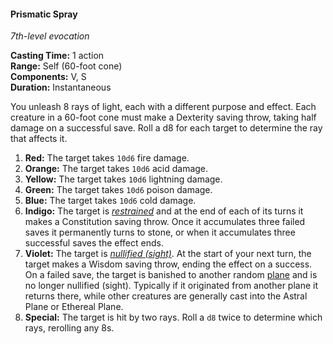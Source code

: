 #### Prismatic Spray
<!-- markdownlint-disable link-image-reference-definitions -->
[_metadata_:spell_name]:- "Prismatic Spray"
[_metadata_:spell_level]:- "7"
[_metadata_:spell_school]:- "evocation"
[_metadata_:ritual]:- "false"
[_metadata_:casting_time_amount]:- "1"
[_metadata_:casting_time_unit]:- "action"
[_metadata_:range]:- "Self"
[_metadata_:target]:- "60-foot cone"
[_metadata_:components_verbal]:- "true"
[_metadata_:components_somatic]:- "true"
[_metadata_:components_material]:- "false"
[_metadata_:duration]:- "Instantaneous"
[_metadata_:concentration]:- "false"
[_metadata_:saving_throw]:- "Dexterity, Constitution, Wisdom"
[_metadata_:saving_throw_success]:- "avoids_effect, special, ends_effect"
[_metadata_:damage_formula]:- "10d6 or 0"
[_metadata_:damage_type]:- "varies"
[_metadata_:compared_to_wotc_srd_5.1]:- "mechanics_same_wording_different"
[_metadata_:compared_to_a5e_srd]:- "mechanics_different_wording_different"
<!-- markdownlint-disable-next-line no-emphasis-as-heading -->
_7th-level evocation_

**Casting Time:** 1 action \
**Range:** Self (60-foot cone) \
**Components:** V, S \
**Duration:** Instantaneous

You unleash 8 rays of light, each with a different purpose and effect.
Each creature in a 60-foot cone must make a Dexterity saving throw, taking half damage on a successful save.
Roll a d8 for each target to determine the ray that affects it.

1. **Red:**
  The target takes `10d6` fire damage.
2. **Orange:**
  The target takes `10d6` acid damage.
3. **Yellow:**
  The target takes `10d6` lightning damage.
4. **Green:**
  The target takes `10d6` poison damage.
5. **Blue:**
  The target takes `10d6` cold damage.
6. **Indigo:**
  The target is _[<span class="condition">restrained</span>](#Conditions_restrained)_ and at the end of each of its turns it makes a Constitution saving throw.
  Once it accumulates three failed saves it permanently turns to stone, or when it accumulates three successful saves the effect ends.
7. **Violet:**
  The target is _[<span class="condition">nullified (sight)</span>](#Conditions_nullified)_.
  At the start of your next turn, the target makes a Wisdom saving throw, ending the effect on a success.
  On a failed save, the target is banished to another random [plane](#Planes_of_Existence_planes_of_existence) and is no longer nullified (sight).
  Typically if it originated from another plane it returns there, while other creatures are generally cast into the Astral Plane or Ethereal Plane.
8. **Special:**
  The target is hit by two rays.
  Roll a `d8` twice to determine which rays, rerolling any 8s.
